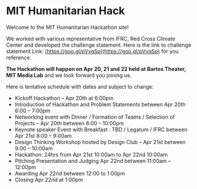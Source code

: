 # MIT Humanitarian Hack

Welcome to the MIT Humanitarian Hackathon site! 

We worked with various representative from IFRC, Red Cross Climate Center and developed the challenge statement. Here is the link to challenge statement Link: [https://goo.gl/pVvqSp](https://goo.gl/pVvqSp) for you reference.  

**The Hackathon will happen on Apr 20, 21 and 22 held at Bartos Theater, MIT Media Lab** and we look forward you joining us.

Here is tentative schedule with dates and subject to change:

* Kickoff Hackathon – Apr 20th at 6:00pm
* Introduction of Hackathon and Problem Statements between Apr 20th 6:00 – 7:00pm
* Networking event with Dinner / Formation of Teams / Selection of Projects – Apr 20th between 8:00 – 10:00pm
* Keynote speaker Event with Breakfast :  TBD / Legatum / IFRC between Apr 21st 8:00 – 9:00am 
* Design Thinking Workshop hosted by Design Club – Apr 21st between 9:00 – 10:00am
* Hackathon:  24hrs from Apr 21st 10:00am to Apr 22nd 10:00am
* Pitching Presentation and Judging Apr 22nd between 11:00am – 12:00pm
* Awarding Apr 22nd between 12:00 to 1:00pm
* Closing Apr 22nd at 1:00pm
